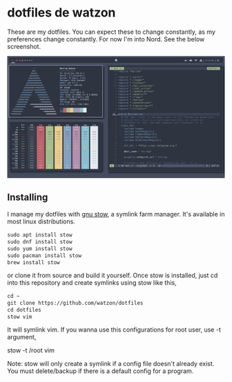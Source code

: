 # dotfiles de watzon

These are my dotfiles. You can expect these to change constantly, as my preferences change constantly. For now I'm into Nord. See the below screenshot.

![Screenshot](screenshot.png)

## Installing

I manage my dotfiles with [gnu stow](), a symlink farm manager. It's available in most linux distributions.

```
sudo apt install stow
sudo dnf install stow
sudo yum install stow
sudo pacman install stow
brew install stow
```

or clone it from source and build it yourself.
Once stow is installed, just cd into this repository and create symlinks using stow like this,

```
cd ~
git clone https://github.com/watzon/dotfiles
cd dotfiles
stow vim
```

It will symlink vim. If you wanna use this configurations for root user, use -t argument,

stow -t /root vim

Note: stow will only create a symlink if a config file doesn't already exist. You must delete/backup if there is a default config for a program.
